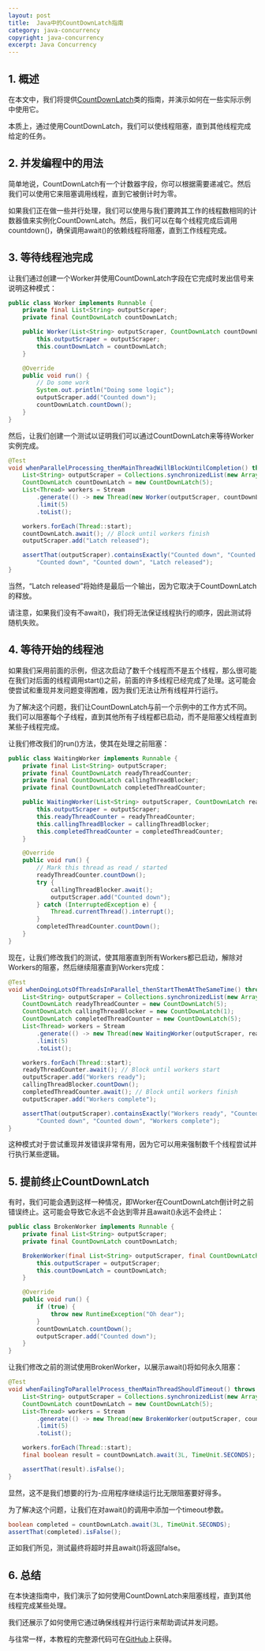 ```yaml
---
layout: post
title:  Java中的CountDownLatch指南
category: java-concurrency
copyright: java-concurrency
excerpt: Java Concurrency
---
```


## 1. 概述

在本文中，我们将提供[CountDownLatch](https://docs.oracle.com/en/java/javase/11/docs/api/java.base/java/util/concurrent/CountDownLatch.html)类的指南，并演示如何在一些实际示例中使用它。

本质上，通过使用CountDownLatch，我们可以使线程阻塞，直到其他线程完成给定的任务。

## 2. 并发编程中的用法

简单地说，CountDownLatch有一个计数器字段，你可以根据需要递减它。然后我们可以使用它来阻塞调用线程，直到它被倒计时为零。

如果我们正在做一些并行处理，我们可以使用与我们要跨其工作的线程数相同的计数器值来实例化CountDownLatch。然后，我们可以在每个线程完成后调用countdown()，确保调用await()的依赖线程将阻塞，直到工作线程完成。

## 3. 等待线程池完成

让我们通过创建一个Worker并使用CountDownLatch字段在它完成时发出信号来说明这种模式：

```java
public class Worker implements Runnable {
    private final List<String> outputScraper;
    private final CountDownLatch countDownLatch;

    public Worker(List<String> outputScraper, CountDownLatch countDownLatch) {
        this.outputScraper = outputScraper;
        this.countDownLatch = countDownLatch;
    }

    @Override
    public void run() {
        // Do some work
        System.out.println("Doing some logic");
        outputScraper.add("Counted down");
        countDownLatch.countDown();
    }
}
```

然后，让我们创建一个测试以证明我们可以通过CountDownLatch来等待Worker实例完成。

```java
@Test
void whenParallelProcessing_thenMainThreadWillBlockUntilCompletion() throws InterruptedException {
    List<String> outputScraper = Collections.synchronizedList(new ArrayList<>());
    CountDownLatch countDownLatch = new CountDownLatch(5);
    List<Thread> workers = Stream
        .generate(() -> new Thread(new Worker(outputScraper, countDownLatch)))
        .limit(5)
        .toList();

    workers.forEach(Thread::start);
    countDownLatch.await(); // Block until workers finish
    outputScraper.add("Latch released");

    assertThat(outputScraper).containsExactly("Counted down", "Counted down", "Counted down",
        "Counted down", "Counted down", "Latch released");
}
```

当然，“Latch released”将始终是最后一个输出，因为它取决于CountDownLatch的释放。

请注意，如果我们没有不await()，我们将无法保证线程执行的顺序，因此测试将随机失败。

## 4. 等待开始的线程池

如果我们采用前面的示例，但这次启动了数千个线程而不是五个线程，那么很可能在我们对后面的线程调用start()之前，前面的许多线程已经完成了处理。这可能会使尝试和重现并发问题变得困难，因为我们无法让所有线程并行运行。

为了解决这个问题，我们让CountDownLatch与前一个示例中的工作方式不同。我们可以阻塞每个子线程，直到其他所有子线程都已启动，而不是阻塞父线程直到某些子线程完成。

让我们修改我们的run()方法，使其在处理之前阻塞：

```java
public class WaitingWorker implements Runnable {
    private final List<String> outputScraper;
    private final CountDownLatch readyThreadCounter;
    private final CountDownLatch callingThreadBlocker;
    private final CountDownLatch completedThreadCounter;

    public WaitingWorker(List<String> outputScraper, CountDownLatch readyThreadCounter, CountDownLatch callingThreadBlocker, CountDownLatch completedThreadCounter) {
        this.outputScraper = outputScraper;
        this.readyThreadCounter = readyThreadCounter;
        this.callingThreadBlocker = callingThreadBlocker;
        this.completedThreadCounter = completedThreadCounter;
    }

    @Override
    public void run() {
        // Mark this thread as read / started
        readyThreadCounter.countDown();
        try {
            callingThreadBlocker.await();
            outputScraper.add("Counted down");
        } catch (InterruptedException e) {
            Thread.currentThread().interrupt();
        }
        completedThreadCounter.countDown();
    }
}
```

现在，让我们修改我们的测试，使其阻塞直到所有Workers都已启动，解除对Workers的阻塞，然后继续阻塞直到Workers完成：

```java
@Test
void whenDoingLotsOfThreadsInParallel_thenStartThemAtTheSameTime() throws InterruptedException {
    List<String> outputScraper = Collections.synchronizedList(new ArrayList<>());
    CountDownLatch readyThreadCounter = new CountDownLatch(5);
    CountDownLatch callingThreadBlocker = new CountDownLatch(1);
    CountDownLatch completedThreadCounter = new CountDownLatch(5);
    List<Thread> workers = Stream
        .generate(() -> new Thread(new WaitingWorker(outputScraper, readyThreadCounter, callingThreadBlocker, completedThreadCounter)))
        .limit(5)
        .toList();

    workers.forEach(Thread::start);
    readyThreadCounter.await(); // Block until workers start
    outputScraper.add("Workers ready");
    callingThreadBlocker.countDown();
    completedThreadCounter.await(); // Block until workers finish
    outputScraper.add("Workers complete");

    assertThat(outputScraper).containsExactly("Workers ready", "Counted down", "Counted down", "Counted down",
        "Counted down", "Counted down", "Workers complete");
}
```

这种模式对于尝试重现并发错误非常有用，因为它可以用来强制数千个线程尝试并行执行某些逻辑。

## 5. 提前终止CountDownLatch

有时，我们可能会遇到这样一种情况，即Worker在CountDownLatch倒计时之前错误终止。这可能会导致它永远不会达到零并且await()永远不会终止：

```java
public class BrokenWorker implements Runnable {
    private final List<String> outputScraper;
    private final CountDownLatch countDownLatch;

    BrokenWorker(final List<String> outputScraper, final CountDownLatch countDownLatch) {
        this.outputScraper = outputScraper;
        this.countDownLatch = countDownLatch;
    }

    @Override
    public void run() {
        if (true) {
            throw new RuntimeException("Oh dear");
        }
        countDownLatch.countDown();
        outputScraper.add("Counted down");
    }
}
```

让我们修改之前的测试使用BrokenWorker，以展示await()将如何永久阻塞：

```java
@Test
void whenFailingToParallelProcess_thenMainThreadShouldTimeout() throws InterruptedException {
    List<String> outputScraper = Collections.synchronizedList(new ArrayList<>());
    CountDownLatch countDownLatch = new CountDownLatch(5);
    List<Thread> workers = Stream
        .generate(() -> new Thread(new BrokenWorker(outputScraper, countDownLatch)))
        .limit(5)
        .toList();

    workers.forEach(Thread::start);
    final boolean result = countDownLatch.await(3L, TimeUnit.SECONDS);

    assertThat(result).isFalse();
}
```

显然，这不是我们想要的行为-应用程序继续运行比无限阻塞要好得多。

为了解决这个问题，让我们在对await()的调用中添加一个timeout参数。

```java
boolean completed = countDownLatch.await(3L, TimeUnit.SECONDS);
assertThat(completed).isFalse();
```

正如我们所见，测试最终将超时并且await()将返回false。

## 6. 总结

在本快速指南中，我们演示了如何使用CountDownLatch来阻塞线程，直到其他线程完成某些处理。

我们还展示了如何使用它通过确保线程并行运行来帮助调试并发问题。

与往常一样，本教程的完整源代码可在[GitHub](https://github.com/tuyucheng7/taketoday-tutorial4j/tree/master/java-core-modules/java-concurrency-advanced-1)上获得。
